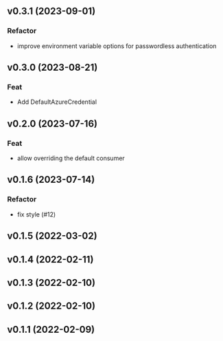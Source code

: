 ## v0.3.1 (2023-09-01)

### Refactor

- improve environment variable options for passwordless authentication

## v0.3.0 (2023-08-21)

### Feat

- Add DefaultAzureCredential

## v0.2.0 (2023-07-16)

### Feat

- allow overriding the default consumer

## v0.1.6 (2023-07-14)

### Refactor

- fix style (#12)

## v0.1.5 (2022-03-02)

## v0.1.4 (2022-02-11)

## v0.1.3 (2022-02-10)

## v0.1.2 (2022-02-10)

## v0.1.1 (2022-02-09)

